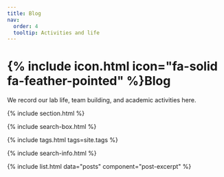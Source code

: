 ```yaml
---
title: Blog
nav:
  order: 4
  tooltip: Activities and life
---
```


# {% include icon.html icon="fa-solid fa-feather-pointed" %}Blog

We record our lab life, team building, and academic activities here.

{% include section.html %}

{% include search-box.html %}

{% include tags.html tags=site.tags %}

{% include search-info.html %}

{% include list.html data="posts" component="post-excerpt" %}
